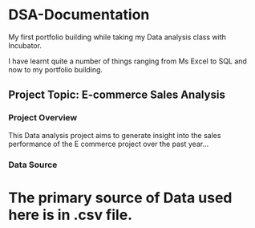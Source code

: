 # DSA-Documentation
My first portfolio building while taking my Data analysis class with Incubator. 

I have learnt quite a number of things ranging from Ms Excel to SQL and now to my portfolio building.

## Project Topic: E-commerce Sales Analysis

### Project Overview
This Data analysis project aims to generate insight into the sales performance of the E commerce project over the past year...

### Data Source
# The primary source of Data used here is in .csv file.







